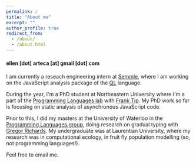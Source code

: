 ```yaml
---
permalink: /
title: "About me"
excerpt: ""
author_profile: true
redirect_from: 
  - /about/
  - /about.html
---
```


#### ellen [dot] arteca [at] gmail [dot] com




I am currently a reseach engineering intern at <span style="color:blue"><a href="https://semmle.com/">Semmle</a></span>, where I am working on the JavaScript analysis package of the <span style="color:blue"><a href="https://github.com/Semmle/ql/">QL</a></span> language.

During the year, I'm a PhD student at Northeastern University where I'm a part of the <span style="color:blue"><a href="https://prl.ccs.neu.edu/">Programming Languages lab</a></span> with <span style="color:blue"><a href="https://www.franktip.org/">Frank Tip</a></span>. 
My PhD work so far is focusing on static analysis of asynchronous JavaScript code.

Prior to this, I did my masters at the University of Waterloo in the <span style="color:blue"><a href="https://plg.uwaterloo.ca/">Programming Languages group</a></span>, doing research on gradual typing with <span style="color:blue"><a href="http://the.gregor.institute/">Gregor Richards</a></span>.
My undergraduate was at Laurentian University, where my research was in computational ecology, in fruit fly population modelling (so, not programming languages!).

Feel free to email me. 

